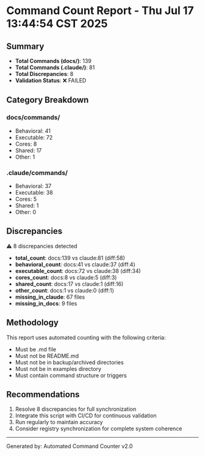 # Command Count Report - Thu Jul 17 13:44:54 CST 2025

## Summary
- **Total Commands (docs/)**: 139
- **Total Commands (.claude/)**: 81
- **Total Discrepancies**: 8
- **Validation Status**: ❌ FAILED

## Category Breakdown

### docs/commands/
- Behavioral: 41
- Executable: 72
- Cores: 8
- Shared: 17
- Other: 1

### .claude/commands/
- Behavioral: 37
- Executable: 38
- Cores: 5
- Shared: 1
- Other: 0

## Discrepancies
⚠️ 8 discrepancies detected

- **total_count**: docs:139 vs claude:81 (diff:58)
- **behavioral_count**: docs:41 vs claude:37 (diff:4)
- **executable_count**: docs:72 vs claude:38 (diff:34)
- **cores_count**: docs:8 vs claude:5 (diff:3)
- **shared_count**: docs:17 vs claude:1 (diff:16)
- **other_count**: docs:1 vs claude:0 (diff:1)
- **missing_in_claude**: 67 files
- **missing_in_docs**: 9 files

## Methodology
This report uses automated counting with the following criteria:
- Must be .md file
- Must not be README.md
- Must not be in backup/archived directories
- Must not be in examples directory
- Must contain command structure or triggers

## Recommendations
1. Resolve 8 discrepancies for full synchronization
2. Integrate this script with CI/CD for continuous validation
3. Run regularly to maintain accuracy
4. Consider registry synchronization for complete system coherence

---
Generated by: Automated Command Counter v2.0
